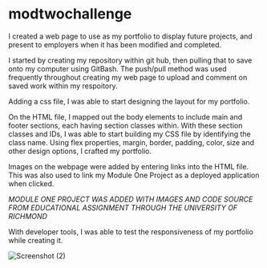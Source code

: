 # modtwochallenge

I created a web page to use as my portfolio to display future projects, and present to employers when it has been modified and completed.

I started by creating my repository within git hub, then pulling that to save onto my computer using GitBash. The push/pull method was used frequently throughout creating my web page to upload and comment on saved work within my respoitory. 

Adding a css file, I was able to start designing the layout for my portfolio. 

On the HTML file, I mapped out the body elements to include main and footer sections, each having section classes within. With these section classes and IDs, I was able to start building my CSS file by identifying the class name. Using flex properties, margin, border, padding, color, size and other design options, I crafted my portfolio. 

Images on the webpage were added by entering links into the HTML file. This was also used to link my Module One Project as a deployed application when clicked. 

*MODULE ONE PROJECT WAS ADDED WITH IMAGES AND CODE SOURCE FROM EDUCATIONAL ASSIGNMENT THROUGH THE UNIVERSITY OF RICHMOND*

With developer tools, I was able to test the responsiveness of my portfolio while creating it. 

![Screenshot (2)](https://github.com/justmoonflower/modtwochallenge/assets/148883248/593412e3-5cca-4b91-9e32-9cc7b52a0caa)

